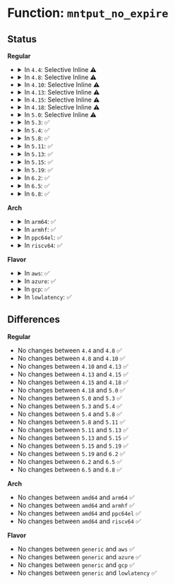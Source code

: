 # Function: <code>mntput_no_expire</code>

## Status
<b>Regular</b>
<ul>
<li>
<details>
<summary>In <code>4.4</code>: Selective Inline ⚠️</summary>

```c
void mntput_no_expire(struct mount *mnt);
```

**Collision:** Unique Static

**Inline:** Selective

**Transformation:** False

**Instances:**

```
In fs/namespace.c (ffffffff8122cec0)
Location: fs/namespace.c:1091
Inline: True
Direct callers:
  - fs/namespace.c:drop_mountpoint
  - fs/namespace.c:SyS_oldumount
  - fs/namespace.c:finish_automount
  - fs/namespace.c:finish_automount
  - fs/namespace.c:do_mount
  - fs/namespace.c:do_mount
  - fs/namespace.c:copy_mnt_ns
  - fs/namespace.c:copy_mnt_ns
  - fs/namespace.c:mount_subtree
```
**Symbols:**

```
ffffffff8122cec0-ffffffff8122d03b: mntput_no_expire (STB_LOCAL)
```
</details>
</li>
<li>
<details>
<summary>In <code>4.8</code>: Selective Inline ⚠️</summary>

```c
void mntput_no_expire(struct mount *mnt);
```

**Collision:** Unique Static

**Inline:** Selective

**Transformation:** False

**Instances:**

```
In fs/namespace.c (ffffffff81255650)
Location: fs/namespace.c:1091
Inline: True
Direct callers:
  - fs/namespace.c:mount_subtree
  - fs/namespace.c:copy_mnt_ns
  - fs/namespace.c:copy_mnt_ns
  - fs/namespace.c:do_mount
  - fs/namespace.c:do_mount
  - fs/namespace.c:do_mount
  - fs/namespace.c:finish_automount
  - fs/namespace.c:finish_automount
  - fs/namespace.c:SyS_oldumount
  - fs/namespace.c:drop_mountpoint
```
**Symbols:**

```
ffffffff81255650-ffffffff812557db: mntput_no_expire (STB_LOCAL)
```
</details>
</li>
<li>
<details>
<summary>In <code>4.10</code>: Selective Inline ⚠️</summary>

```c
void mntput_no_expire(struct mount *mnt);
```

**Collision:** Unique Static

**Inline:** Selective

**Transformation:** False

**Instances:**

```
In fs/namespace.c (ffffffff81268a40)
Location: fs/namespace.c:1136
Inline: True
Direct callers:
  - fs/namespace.c:mount_subtree
  - fs/namespace.c:copy_mnt_ns
  - fs/namespace.c:copy_mnt_ns
  - fs/namespace.c:do_mount
  - fs/namespace.c:do_mount
  - fs/namespace.c:do_mount
  - fs/namespace.c:finish_automount
  - fs/namespace.c:finish_automount
  - fs/namespace.c:SyS_oldumount
  - fs/namespace.c:drop_mountpoint
```
**Symbols:**

```
ffffffff81268a40-ffffffff81268bcb: mntput_no_expire (STB_LOCAL)
```
</details>
</li>
<li>
<details>
<summary>In <code>4.13</code>: Selective Inline ⚠️</summary>

```c
void mntput_no_expire(struct mount *mnt);
```

**Collision:** Unique Static

**Inline:** Selective

**Transformation:** False

**Instances:**

```
In fs/namespace.c (ffffffff812761f0)
Location: fs/namespace.c:1137
Inline: True
Direct callers:
  - fs/namespace.c:mount_subtree
  - fs/namespace.c:copy_mnt_ns
  - fs/namespace.c:copy_mnt_ns
  - fs/namespace.c:do_mount
  - fs/namespace.c:do_mount
  - fs/namespace.c:do_mount
  - fs/namespace.c:finish_automount
  - fs/namespace.c:finish_automount
  - fs/namespace.c:SyS_oldumount
  - fs/namespace.c:drop_mountpoint
```
**Symbols:**

```
ffffffff812761f0-ffffffff8127636b: mntput_no_expire (STB_LOCAL)
```
</details>
</li>
<li>
<details>
<summary>In <code>4.15</code>: Selective Inline ⚠️</summary>

```c
void mntput_no_expire(struct mount *mnt);
```

**Collision:** Unique Static

**Inline:** Selective

**Transformation:** False

**Instances:**

```
In fs/namespace.c (ffffffff81298b30)
Location: fs/namespace.c:1202
Inline: True
Direct callers:
  - fs/namespace.c:mount_subtree
  - fs/namespace.c:copy_mnt_ns
  - fs/namespace.c:copy_mnt_ns
  - fs/namespace.c:do_mount
  - fs/namespace.c:do_mount
  - fs/namespace.c:do_mount
  - fs/namespace.c:finish_automount
  - fs/namespace.c:finish_automount
  - fs/namespace.c:SyS_oldumount
  - fs/namespace.c:drop_mountpoint
```
**Symbols:**

```
ffffffff81298b30-ffffffff81298cc0: mntput_no_expire (STB_LOCAL)
```
</details>
</li>
<li>
<details>
<summary>In <code>4.18</code>: Selective Inline ⚠️</summary>

```c
void mntput_no_expire(struct mount *mnt);
```

**Collision:** Unique Static

**Inline:** Selective

**Transformation:** False

**Instances:**

```
In fs/namespace.c (ffffffff812bed10)
Location: fs/namespace.c:1213
Inline: True
Direct callers:
  - fs/namespace.c:mount_subtree
  - fs/namespace.c:copy_mnt_ns
  - fs/namespace.c:copy_mnt_ns
  - fs/namespace.c:do_mount
  - fs/namespace.c:do_mount
  - fs/namespace.c:do_mount
  - fs/namespace.c:finish_automount
  - fs/namespace.c:finish_automount
  - fs/namespace.c:ksys_umount
  - fs/namespace.c:drop_mountpoint
```
**Symbols:**

```
ffffffff812bed10-ffffffff812beeaf: mntput_no_expire (STB_LOCAL)
```
</details>
</li>
<li>
<details>
<summary>In <code>5.0</code>: Selective Inline ⚠️</summary>

```c
void mntput_no_expire(struct mount *mnt);
```

**Collision:** Unique Static

**Inline:** Selective

**Transformation:** False

**Instances:**

```
In fs/namespace.c (ffffffff812d3fe0)
Location: fs/namespace.c:1125
Inline: True
Direct callers:
  - fs/namespace.c:mount_subtree
  - fs/namespace.c:copy_mnt_ns
  - fs/namespace.c:copy_mnt_ns
  - fs/namespace.c:do_mount
  - fs/namespace.c:do_mount
  - fs/namespace.c:do_mount
  - fs/namespace.c:finish_automount
  - fs/namespace.c:finish_automount
  - fs/namespace.c:ksys_umount
  - fs/namespace.c:drop_mountpoint
```
**Symbols:**

```
ffffffff812d3fe0-ffffffff812d417f: mntput_no_expire (STB_LOCAL)
```
</details>
</li>
<li>
<details>
<summary>In <code>5.3</code>: ✅</summary>

```c
void mntput_no_expire(struct mount *mnt);
```

**Collision:** Unique Static

**Inline:** No

**Transformation:** False

**Instances:**

```
In fs/namespace.c (ffffffff812f0fd0)
Location: fs/namespace.c:1131
Inline: False
Direct callers:
  - fs/namespace.c:__ia32_sys_pivot_root
  - fs/namespace.c:__x64_sys_pivot_root
  - fs/namespace.c:mount_subtree
  - fs/namespace.c:mount_subtree
  - fs/namespace.c:copy_mnt_ns
  - fs/namespace.c:copy_mnt_ns
  - fs/namespace.c:do_mount
  - fs/namespace.c:finish_automount
  - fs/namespace.c:finish_automount
  - fs/namespace.c:open_detached_copy
  - fs/namespace.c:ksys_umount
  - fs/namespace.c:namespace_unlock
  - fs/namespace.c:namespace_unlock
  - fs/namespace.c:mntput
  - fs/namespace.c:cleanup_mnt
  - fs/namespace.c:cleanup_mnt
```
**Symbols:**

```
ffffffff812f0fd0-ffffffff812f1212: mntput_no_expire (STB_LOCAL)
```
</details>
</li>
<li>
<details>
<summary>In <code>5.4</code>: ✅</summary>

```c
void mntput_no_expire(struct mount *mnt);
```

**Collision:** Unique Static

**Inline:** No

**Transformation:** False

**Instances:**

```
In fs/namespace.c (ffffffff81302b70)
Location: fs/namespace.c:1131
Inline: False
Direct callers:
  - fs/namespace.c:__ia32_sys_pivot_root
  - fs/namespace.c:__x64_sys_pivot_root
  - fs/namespace.c:mount_subtree
  - fs/namespace.c:mount_subtree
  - fs/namespace.c:copy_mnt_ns
  - fs/namespace.c:copy_mnt_ns
  - fs/namespace.c:do_mount
  - fs/namespace.c:finish_automount
  - fs/namespace.c:finish_automount
  - fs/namespace.c:open_detached_copy
  - fs/namespace.c:ksys_umount
  - fs/namespace.c:namespace_unlock
  - fs/namespace.c:namespace_unlock
  - fs/namespace.c:mntput
  - fs/namespace.c:cleanup_mnt
  - fs/namespace.c:cleanup_mnt
```
**Symbols:**

```
ffffffff81302b70-ffffffff81302db2: mntput_no_expire (STB_LOCAL)
```
</details>
</li>
<li>
<details>
<summary>In <code>5.8</code>: ✅</summary>

```c
void mntput_no_expire(struct mount *mnt);
```

**Collision:** Unique Static

**Inline:** No

**Transformation:** False

**Instances:**

```
In fs/namespace.c (ffffffff8133c500)
Location: fs/namespace.c:1147
Inline: False
Direct callers:
  - fs/namespace.c:kern_unmount_array
  - fs/namespace.c:__do_sys_pivot_root
  - fs/namespace.c:mount_subtree
  - fs/namespace.c:mount_subtree
  - fs/namespace.c:copy_mnt_ns
  - fs/namespace.c:copy_mnt_ns
  - fs/namespace.c:finish_automount
  - fs/namespace.c:finish_automount
  - fs/namespace.c:do_new_mount_fc
  - fs/namespace.c:do_new_mount_fc
  - fs/namespace.c:do_move_mount
  - fs/namespace.c:open_detached_copy
  - fs/namespace.c:ksys_umount
  - fs/namespace.c:namespace_unlock
  - fs/namespace.c:namespace_unlock
  - fs/namespace.c:mntput
  - fs/namespace.c:cleanup_mnt
  - fs/namespace.c:cleanup_mnt
  - fs/namespace.c:lookup_mnt
```
**Symbols:**

```
ffffffff8133c500-ffffffff8133c76b: mntput_no_expire (STB_LOCAL)
```
</details>
</li>
<li>
<details>
<summary>In <code>5.11</code>: ✅</summary>

```c
void mntput_no_expire(struct mount *mnt);
```

**Collision:** Unique Static

**Inline:** No

**Transformation:** False

**Instances:**

```
In fs/namespace.c (ffffffff813483a0)
Location: fs/namespace.c:1147
Inline: False
Direct callers:
  - fs/namespace.c:kern_unmount_array
  - fs/namespace.c:__do_sys_pivot_root
  - fs/namespace.c:mount_subtree
  - fs/namespace.c:mount_subtree
  - fs/namespace.c:copy_mnt_ns
  - fs/namespace.c:copy_mnt_ns
  - fs/namespace.c:finish_automount
  - fs/namespace.c:finish_automount
  - fs/namespace.c:do_new_mount_fc
  - fs/namespace.c:do_new_mount_fc
  - fs/namespace.c:do_move_mount
  - fs/namespace.c:open_detached_copy
  - fs/namespace.c:path_umount
  - fs/namespace.c:namespace_unlock
  - fs/namespace.c:namespace_unlock
  - fs/namespace.c:mntput
  - fs/namespace.c:cleanup_mnt
  - fs/namespace.c:cleanup_mnt
  - fs/namespace.c:lookup_mnt
```
**Symbols:**

```
ffffffff813483a0-ffffffff81348629: mntput_no_expire (STB_LOCAL)
```
</details>
</li>
<li>
<details>
<summary>In <code>5.13</code>: ✅</summary>

```c
void mntput_no_expire(struct mount *mnt);
```

**Collision:** Unique Static

**Inline:** No

**Transformation:** False

**Instances:**

```
In fs/namespace.c (ffffffff8134e760)
Location: fs/namespace.c:1157
Inline: False
Direct callers:
  - fs/namespace.c:kern_unmount_array
  - fs/namespace.c:__do_sys_pivot_root
  - fs/namespace.c:mount_subtree
  - fs/namespace.c:mount_subtree
  - fs/namespace.c:copy_mnt_ns
  - fs/namespace.c:copy_mnt_ns
  - fs/namespace.c:finish_automount
  - fs/namespace.c:finish_automount
  - fs/namespace.c:do_new_mount
  - fs/namespace.c:do_new_mount
  - fs/namespace.c:do_move_mount
  - fs/namespace.c:__do_sys_open_tree
  - fs/namespace.c:path_umount
  - fs/namespace.c:namespace_unlock
  - fs/namespace.c:namespace_unlock
  - fs/namespace.c:mntput
  - fs/namespace.c:cleanup_mnt
  - fs/namespace.c:cleanup_mnt
  - fs/namespace.c:lookup_mnt
```
**Symbols:**

```
ffffffff8134e760-ffffffff8134e9f4: mntput_no_expire (STB_LOCAL)
```
</details>
</li>
<li>
<details>
<summary>In <code>5.15</code>: ✅</summary>

```c
void mntput_no_expire(struct mount *mnt);
```

**Collision:** Unique Static

**Inline:** No

**Transformation:** False

**Instances:**

```
In fs/namespace.c (ffffffff8139c790)
Location: fs/namespace.c:1166
Inline: False
Direct callers:
  - fs/namespace.c:kern_unmount_array
  - fs/namespace.c:__do_sys_pivot_root
  - fs/namespace.c:mount_subtree
  - fs/namespace.c:mount_subtree
  - fs/namespace.c:copy_mnt_ns
  - fs/namespace.c:copy_mnt_ns
  - fs/namespace.c:finish_automount
  - fs/namespace.c:finish_automount
  - fs/namespace.c:do_new_mount
  - fs/namespace.c:do_new_mount
  - fs/namespace.c:do_move_mount
  - fs/namespace.c:__do_sys_open_tree
  - fs/namespace.c:path_umount
  - fs/namespace.c:namespace_unlock
  - fs/namespace.c:namespace_unlock
  - fs/namespace.c:mntput
  - fs/namespace.c:cleanup_mnt
  - fs/namespace.c:cleanup_mnt
  - fs/namespace.c:lookup_mnt
```
**Symbols:**

```
ffffffff8139c790-ffffffff8139ca53: mntput_no_expire (STB_LOCAL)
```
</details>
</li>
<li>
<details>
<summary>In <code>5.19</code>: ✅</summary>

```c
void mntput_no_expire(struct mount *mnt);
```

**Collision:** Unique Static

**Inline:** No

**Transformation:** False

**Instances:**

```
In fs/namespace.c (ffffffff8141f690)
Location: fs/namespace.c:1207
Inline: False
Direct callers:
  - fs/namespace.c:kern_unmount_array
  - fs/namespace.c:__do_sys_pivot_root
  - fs/namespace.c:mount_subtree
  - fs/namespace.c:mount_subtree
  - fs/namespace.c:copy_mnt_ns
  - fs/namespace.c:copy_mnt_ns
  - fs/namespace.c:finish_automount
  - fs/namespace.c:finish_automount
  - fs/namespace.c:finish_automount
  - fs/namespace.c:do_new_mount
  - fs/namespace.c:do_new_mount
  - fs/namespace.c:do_move_mount
  - fs/namespace.c:open_detached_copy
  - fs/namespace.c:path_umount
  - fs/namespace.c:namespace_unlock
  - fs/namespace.c:namespace_unlock
  - fs/namespace.c:mntput
  - fs/namespace.c:cleanup_mnt
  - fs/namespace.c:cleanup_mnt
  - fs/namespace.c:lookup_mnt
```
**Symbols:**

```
ffffffff8141f690-ffffffff8141f945: mntput_no_expire (STB_LOCAL)
```
</details>
</li>
<li>
<details>
<summary>In <code>6.2</code>: ✅</summary>

```c
void mntput_no_expire(struct mount *mnt);
```

**Collision:** Unique Static

**Inline:** No

**Transformation:** False

**Instances:**

```
In fs/namespace.c (ffffffff814abc00)
Location: fs/namespace.c:1312
Inline: False
Direct callers:
  - fs/namespace.c:kern_unmount_array
  - fs/namespace.c:__do_sys_pivot_root
  - fs/namespace.c:mount_subtree
  - fs/namespace.c:mount_subtree
  - fs/namespace.c:copy_mnt_ns
  - fs/namespace.c:copy_mnt_ns
  - fs/namespace.c:finish_automount
  - fs/namespace.c:finish_automount
  - fs/namespace.c:finish_automount
  - fs/namespace.c:do_new_mount
  - fs/namespace.c:do_new_mount
  - fs/namespace.c:do_move_mount
  - fs/namespace.c:open_detached_copy
  - fs/namespace.c:path_umount
  - fs/namespace.c:namespace_unlock
  - fs/namespace.c:namespace_unlock
  - fs/namespace.c:mntput
  - fs/namespace.c:cleanup_mnt
  - fs/namespace.c:cleanup_mnt
  - fs/namespace.c:lookup_mnt
```
**Symbols:**

```
ffffffff814abc00-ffffffff814abe56: mntput_no_expire (STB_LOCAL)
```
</details>
</li>
<li>
<details>
<summary>In <code>6.5</code>: ✅</summary>

```c
void mntput_no_expire(struct mount *mnt);
```

**Collision:** Unique Static

**Inline:** No

**Transformation:** False

**Instances:**

```
In fs/namespace.c (ffffffff814e09c0)
Location: fs/namespace.c:1275
Inline: False
Direct callers:
  - fs/namespace.c:kern_unmount_array
  - fs/namespace.c:kern_unmount
  - fs/namespace.c:__do_sys_pivot_root
  - fs/namespace.c:mount_subtree
  - fs/namespace.c:mount_subtree
  - fs/namespace.c:copy_mnt_ns
  - fs/namespace.c:copy_mnt_ns
  - fs/namespace.c:finish_automount
  - fs/namespace.c:finish_automount
  - fs/namespace.c:finish_automount
  - fs/namespace.c:do_new_mount
  - fs/namespace.c:do_new_mount
  - fs/namespace.c:do_move_mount
  - fs/namespace.c:open_detached_copy
  - fs/namespace.c:path_umount
  - fs/namespace.c:namespace_unlock
  - fs/namespace.c:namespace_unlock
  - fs/namespace.c:mntput
  - fs/namespace.c:cleanup_mnt
  - fs/namespace.c:cleanup_mnt
  - fs/namespace.c:lookup_mnt
```
**Symbols:**

```
ffffffff814e09c0-ffffffff814e0c1c: mntput_no_expire (STB_LOCAL)
```
</details>
</li>
<li>
<details>
<summary>In <code>6.8</code>: ✅</summary>

```c
void mntput_no_expire(struct mount *mnt);
```

**Collision:** Unique Static

**Inline:** No

**Transformation:** False

**Instances:**

```
In fs/namespace.c (ffffffff81514a90)
Location: fs/namespace.c:1288
Inline: False
Direct callers:
  - fs/namespace.c:kern_unmount_array
  - fs/namespace.c:kern_unmount
  - fs/namespace.c:__do_sys_pivot_root
  - fs/namespace.c:mount_subtree
  - fs/namespace.c:mount_subtree
  - fs/namespace.c:copy_mnt_ns
  - fs/namespace.c:copy_mnt_ns
  - fs/namespace.c:finish_automount
  - fs/namespace.c:finish_automount
  - fs/namespace.c:finish_automount
  - fs/namespace.c:do_new_mount
  - fs/namespace.c:do_new_mount
  - fs/namespace.c:do_move_mount
  - fs/namespace.c:open_detached_copy
  - fs/namespace.c:path_umount
  - fs/namespace.c:namespace_unlock
  - fs/namespace.c:namespace_unlock
  - fs/namespace.c:mntput
  - fs/namespace.c:cleanup_mnt
  - fs/namespace.c:cleanup_mnt
  - fs/namespace.c:lookup_mnt
```
**Symbols:**

```
ffffffff81514a90-ffffffff81514cec: mntput_no_expire (STB_LOCAL)
```
</details>
</li>
</ul>
<b>Arch</b>
<ul>
<li>
<details>
<summary>In <code>arm64</code>: ✅</summary>

```c
void mntput_no_expire(struct mount *mnt);
```

**Collision:** Unique Static

**Inline:** No

**Transformation:** False

**Instances:**

```
In fs/namespace.c (ffff8000103b5ed8)
Location: fs/namespace.c:1131
Inline: False
Direct callers:
  - fs/namespace.c:__arm64_sys_pivot_root
  - fs/namespace.c:mount_subtree
  - fs/namespace.c:mount_subtree
  - fs/namespace.c:copy_mnt_ns
  - fs/namespace.c:copy_mnt_ns
  - fs/namespace.c:copy_mnt_ns
  - fs/namespace.c:copy_mnt_ns
  - fs/namespace.c:do_mount
  - fs/namespace.c:finish_automount
  - fs/namespace.c:finish_automount
  - fs/namespace.c:__arm64_sys_open_tree
  - fs/namespace.c:ksys_umount
  - fs/namespace.c:namespace_unlock
  - fs/namespace.c:namespace_unlock
  - fs/namespace.c:mntput
  - fs/namespace.c:cleanup_mnt
  - fs/namespace.c:cleanup_mnt
```
**Symbols:**

```
ffff8000103b5ed8-ffff8000103b6194: mntput_no_expire (STB_LOCAL)
```
</details>
</li>
<li>
<details>
<summary>In <code>armhf</code>: ✅</summary>

```c
void mntput_no_expire(struct mount *mnt);
```

**Collision:** Unique Static

**Inline:** No

**Transformation:** False

**Instances:**

```
In fs/namespace.c (c0594248)
Location: fs/namespace.c:1131
Inline: False
Direct callers:
  - fs/namespace.c:__se_sys_pivot_root
  - fs/namespace.c:mount_subtree
  - fs/namespace.c:mount_subtree
  - fs/namespace.c:copy_mnt_ns
  - fs/namespace.c:copy_mnt_ns
  - fs/namespace.c:do_mount
  - fs/namespace.c:finish_automount
  - fs/namespace.c:finish_automount
  - fs/namespace.c:do_move_mount
  - fs/namespace.c:__se_sys_open_tree
  - fs/namespace.c:ksys_umount
  - fs/namespace.c:namespace_unlock
  - fs/namespace.c:namespace_unlock
  - fs/namespace.c:mntput
  - fs/namespace.c:cleanup_mnt
  - fs/namespace.c:cleanup_mnt
```
**Symbols:**

```
c0594248-c05944d4: mntput_no_expire (STB_LOCAL)
```
</details>
</li>
<li>
<details>
<summary>In <code>ppc64el</code>: ✅</summary>

```c
void mntput_no_expire(struct mount *mnt);
```

**Collision:** Unique Static

**Inline:** No

**Transformation:** False

**Instances:**

```
In fs/namespace.c (c0000000004b2320)
Location: fs/namespace.c:1131
Inline: False
Direct callers:
  - fs/namespace.c:__se_sys_pivot_root
  - fs/namespace.c:mount_subtree
  - fs/namespace.c:mount_subtree
  - fs/namespace.c:mount_subtree
  - fs/namespace.c:copy_mnt_ns
  - fs/namespace.c:copy_mnt_ns
  - fs/namespace.c:do_mount
  - fs/namespace.c:finish_automount
  - fs/namespace.c:finish_automount
  - fs/namespace.c:__se_sys_open_tree
  - fs/namespace.c:__se_sys_open_tree
  - fs/namespace.c:ksys_umount
  - fs/namespace.c:namespace_unlock
  - fs/namespace.c:namespace_unlock
  - fs/namespace.c:mntput
  - fs/namespace.c:mntput
  - fs/namespace.c:cleanup_mnt
  - fs/namespace.c:cleanup_mnt
```
**Symbols:**

```
c0000000004b2320-c0000000004b26f4: mntput_no_expire (STB_LOCAL)
```
</details>
</li>
<li>
<details>
<summary>In <code>riscv64</code>: ✅</summary>

```c
void mntput_no_expire(struct mount *mnt);
```

**Collision:** Unique Static

**Inline:** No

**Transformation:** False

**Instances:**

```
In fs/namespace.c (ffffffe000278c20)
Location: fs/namespace.c:1131
Inline: False
Direct callers:
  - fs/namespace.c:__se_sys_pivot_root
  - fs/namespace.c:mount_subtree
  - fs/namespace.c:mount_subtree
  - fs/namespace.c:copy_mnt_ns
  - fs/namespace.c:copy_mnt_ns
  - fs/namespace.c:do_mount
  - fs/namespace.c:finish_automount
  - fs/namespace.c:finish_automount
  - fs/namespace.c:__se_sys_open_tree
  - fs/namespace.c:ksys_umount
  - fs/namespace.c:namespace_unlock
  - fs/namespace.c:namespace_unlock
  - fs/namespace.c:mntput
  - fs/namespace.c:cleanup_mnt
  - fs/namespace.c:cleanup_mnt
```
**Symbols:**

```
ffffffe000278c20-ffffffe000278ea8: mntput_no_expire (STB_LOCAL)
```
</details>
</li>
</ul>
<b>Flavor</b>
<ul>
<li>
<details>
<summary>In <code>aws</code>: ✅</summary>

```c
void mntput_no_expire(struct mount *mnt);
```

**Collision:** Unique Static

**Inline:** No

**Transformation:** False

**Instances:**

```
In fs/namespace.c (ffffffff812fb150)
Location: fs/namespace.c:1131
Inline: False
Direct callers:
  - fs/namespace.c:__ia32_sys_pivot_root
  - fs/namespace.c:__x64_sys_pivot_root
  - fs/namespace.c:mount_subtree
  - fs/namespace.c:mount_subtree
  - fs/namespace.c:copy_mnt_ns
  - fs/namespace.c:copy_mnt_ns
  - fs/namespace.c:do_mount
  - fs/namespace.c:finish_automount
  - fs/namespace.c:finish_automount
  - fs/namespace.c:open_detached_copy
  - fs/namespace.c:ksys_umount
  - fs/namespace.c:namespace_unlock
  - fs/namespace.c:namespace_unlock
  - fs/namespace.c:mntput
  - fs/namespace.c:cleanup_mnt
  - fs/namespace.c:cleanup_mnt
```
**Symbols:**

```
ffffffff812fb150-ffffffff812fb392: mntput_no_expire (STB_LOCAL)
```
</details>
</li>
<li>
<details>
<summary>In <code>azure</code>: ✅</summary>

```c
void mntput_no_expire(struct mount *mnt);
```

**Collision:** Unique Static

**Inline:** No

**Transformation:** False

**Instances:**

```
In fs/namespace.c (ffffffff812ebd70)
Location: fs/namespace.c:1131
Inline: False
Direct callers:
  - fs/namespace.c:__ia32_sys_pivot_root
  - fs/namespace.c:__x64_sys_pivot_root
  - fs/namespace.c:mount_subtree
  - fs/namespace.c:mount_subtree
  - fs/namespace.c:copy_mnt_ns
  - fs/namespace.c:copy_mnt_ns
  - fs/namespace.c:do_mount
  - fs/namespace.c:finish_automount
  - fs/namespace.c:finish_automount
  - fs/namespace.c:open_detached_copy
  - fs/namespace.c:ksys_umount
  - fs/namespace.c:namespace_unlock
  - fs/namespace.c:namespace_unlock
  - fs/namespace.c:mntput
  - fs/namespace.c:cleanup_mnt
  - fs/namespace.c:cleanup_mnt
```
**Symbols:**

```
ffffffff812ebd70-ffffffff812ebfb2: mntput_no_expire (STB_LOCAL)
```
</details>
</li>
<li>
<details>
<summary>In <code>gcp</code>: ✅</summary>

```c
void mntput_no_expire(struct mount *mnt);
```

**Collision:** Unique Static

**Inline:** No

**Transformation:** False

**Instances:**

```
In fs/namespace.c (ffffffff812f8f40)
Location: fs/namespace.c:1131
Inline: False
Direct callers:
  - fs/namespace.c:__ia32_sys_pivot_root
  - fs/namespace.c:__x64_sys_pivot_root
  - fs/namespace.c:mount_subtree
  - fs/namespace.c:mount_subtree
  - fs/namespace.c:copy_mnt_ns
  - fs/namespace.c:copy_mnt_ns
  - fs/namespace.c:do_mount
  - fs/namespace.c:finish_automount
  - fs/namespace.c:finish_automount
  - fs/namespace.c:open_detached_copy
  - fs/namespace.c:ksys_umount
  - fs/namespace.c:namespace_unlock
  - fs/namespace.c:namespace_unlock
  - fs/namespace.c:mntput
  - fs/namespace.c:cleanup_mnt
  - fs/namespace.c:cleanup_mnt
```
**Symbols:**

```
ffffffff812f8f40-ffffffff812f9182: mntput_no_expire (STB_LOCAL)
```
</details>
</li>
<li>
<details>
<summary>In <code>lowlatency</code>: ✅</summary>

```c
void mntput_no_expire(struct mount *mnt);
```

**Collision:** Unique Static

**Inline:** No

**Transformation:** False

**Instances:**

```
In fs/namespace.c (ffffffff8130a260)
Location: fs/namespace.c:1131
Inline: False
Direct callers:
  - fs/namespace.c:__ia32_sys_pivot_root
  - fs/namespace.c:__x64_sys_pivot_root
  - fs/namespace.c:mount_subtree
  - fs/namespace.c:mount_subtree
  - fs/namespace.c:copy_mnt_ns
  - fs/namespace.c:copy_mnt_ns
  - fs/namespace.c:do_mount
  - fs/namespace.c:finish_automount
  - fs/namespace.c:finish_automount
  - fs/namespace.c:open_detached_copy
  - fs/namespace.c:ksys_umount
  - fs/namespace.c:namespace_unlock
  - fs/namespace.c:namespace_unlock
  - fs/namespace.c:mntput
  - fs/namespace.c:cleanup_mnt
  - fs/namespace.c:cleanup_mnt
```
**Symbols:**

```
ffffffff8130a260-ffffffff8130a4ad: mntput_no_expire (STB_LOCAL)
```
</details>
</li>
</ul>

## Differences
<b>Regular</b>
<ul>
<li>
No changes between <code>4.4</code> and <code>4.8</code> ✅
</li>
<li>
No changes between <code>4.8</code> and <code>4.10</code> ✅
</li>
<li>
No changes between <code>4.10</code> and <code>4.13</code> ✅
</li>
<li>
No changes between <code>4.13</code> and <code>4.15</code> ✅
</li>
<li>
No changes between <code>4.15</code> and <code>4.18</code> ✅
</li>
<li>
No changes between <code>4.18</code> and <code>5.0</code> ✅
</li>
<li>
No changes between <code>5.0</code> and <code>5.3</code> ✅
</li>
<li>
No changes between <code>5.3</code> and <code>5.4</code> ✅
</li>
<li>
No changes between <code>5.4</code> and <code>5.8</code> ✅
</li>
<li>
No changes between <code>5.8</code> and <code>5.11</code> ✅
</li>
<li>
No changes between <code>5.11</code> and <code>5.13</code> ✅
</li>
<li>
No changes between <code>5.13</code> and <code>5.15</code> ✅
</li>
<li>
No changes between <code>5.15</code> and <code>5.19</code> ✅
</li>
<li>
No changes between <code>5.19</code> and <code>6.2</code> ✅
</li>
<li>
No changes between <code>6.2</code> and <code>6.5</code> ✅
</li>
<li>
No changes between <code>6.5</code> and <code>6.8</code> ✅
</li>
</ul>
<b>Arch</b>
<ul>
<li>
No changes between <code>amd64</code> and <code>arm64</code> ✅
</li>
<li>
No changes between <code>amd64</code> and <code>armhf</code> ✅
</li>
<li>
No changes between <code>amd64</code> and <code>ppc64el</code> ✅
</li>
<li>
No changes between <code>amd64</code> and <code>riscv64</code> ✅
</li>
</ul>
<b>Flavor</b>
<ul>
<li>
No changes between <code>generic</code> and <code>aws</code> ✅
</li>
<li>
No changes between <code>generic</code> and <code>azure</code> ✅
</li>
<li>
No changes between <code>generic</code> and <code>gcp</code> ✅
</li>
<li>
No changes between <code>generic</code> and <code>lowlatency</code> ✅
</li>
</ul>
